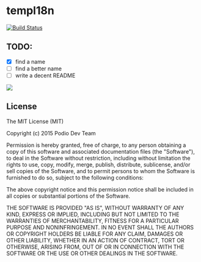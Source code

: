 # templ18n
[![Build Status](https://travis-ci.org/dmatteo/templ18n.svg?branch=master)](https://travis-ci.org/dmatteo/templ18n)

## TODO:
- [x] find a name
- [ ] find a better name
- [ ] write a decent README

![](http://i.giphy.com/Yl5aO3gdVfsQ0.gif)

## License

The MIT License (MIT)

Copyright (c) 2015 Podio Dev Team

Permission is hereby granted, free of charge, to any person obtaining a copy
of this software and associated documentation files (the "Software"), to deal
in the Software without restriction, including without limitation the rights
to use, copy, modify, merge, publish, distribute, sublicense, and/or sell
copies of the Software, and to permit persons to whom the Software is
furnished to do so, subject to the following conditions:

The above copyright notice and this permission notice shall be included in all
copies or substantial portions of the Software.

THE SOFTWARE IS PROVIDED "AS IS", WITHOUT WARRANTY OF ANY KIND, EXPRESS OR
IMPLIED, INCLUDING BUT NOT LIMITED TO THE WARRANTIES OF MERCHANTABILITY,
FITNESS FOR A PARTICULAR PURPOSE AND NONINFRINGEMENT. IN NO EVENT SHALL THE
AUTHORS OR COPYRIGHT HOLDERS BE LIABLE FOR ANY CLAIM, DAMAGES OR OTHER
LIABILITY, WHETHER IN AN ACTION OF CONTRACT, TORT OR OTHERWISE, ARISING FROM,
OUT OF OR IN CONNECTION WITH THE SOFTWARE OR THE USE OR OTHER DEALINGS IN THE
SOFTWARE.
